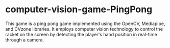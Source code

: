 # computer-vision-game-PingPong
This game is a ping pong game implemented using the OpenCV, Mediapipe, and CVzone libraries. It employs computer vision technology to control the racket on the screen by detecting the player's hand position in real-time through a camera.